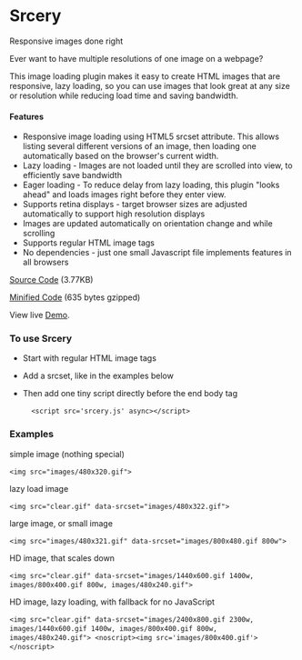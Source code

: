 Srcery
===

Responsive images done right

Ever want to have multiple resolutions of one image on a webpage?

This image loading plugin makes it easy to create HTML images that are responsive, lazy loading, so you can use images that look great at any size or resolution while reducing load time and saving bandwidth.
#### Features

* Responsive image loading using HTML5 srcset attribute. This allows listing several different versions of an image, then loading one automatically based on the browser's current width.
* Lazy loading - Images are not loaded until they are scrolled into view, to efficiently save bandwidth
* Eager loading - To reduce delay from lazy loading, this plugin "looks ahead" and loads images right before they enter view.
* Supports retina displays - target browser sizes are adjusted automatically to support high resolution displays
* Images are updated automatically on orientation change and while scrolling
* Supports regular HTML image tags
* No dependencies - just one small Javascript file implements features in all browsers 


[Source Code](https://github.com/garyv/srcery/blob/master/srcery.js) (3.77KB)

[Minified Code](http://garyv.s3.amazonaws.com/srcery/srcery.min.js) (635 bytes gzipped)
 
View live [Demo](http://garyv.s3.amazonaws.com/srcery/demo.html).
### To use Srcery

* Start with regular HTML image tags
* Add a srcset, like in the examples below
* Then add one tiny script directly before the end body tag


        <script src='srcery.js' async></script> 



### Examples


simple image (nothing special)

    <img src="images/480x320.gif">
    
lazy load image

    <img src="clear.gif" data-srcset="images/480x322.gif">
    
large image, or small image

    <img src="images/480x321.gif" data-srcset="images/800x480.gif 800w">
    
HD image, that scales down

    <img src="clear.gif" data-srcset="images/1440x600.gif 1400w, images/800x400.gif 800w, images/480x240.gif">
    
HD image, lazy loading, with fallback for no JavaScript

    <img src="clear.gif" data-srcset="images/2400x800.gif 2300w, images/1440x600.gif 1400w, images/800x400.gif 800w, images/480x240.gif"> <noscript><img src='images/800x400.gif'></noscript>
    
